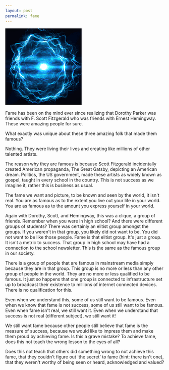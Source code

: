 ```yaml
---
layout: post
permalink: fame
---
```



<a href="{{ page.url }}"> ![image](/img/flowenergy.gif) </a> <!-- {:class="img-responsive"} -->


Fame has been on the mind ever since realizing that Dorothy Parker was friends with F. Scott Fitzgerald who was friends with Ernest Hemingway.
These were amazing people for sure.

What exactly was unique about these three amazing folk that made them famous?

Nothing. They were living their lives and creating like millions of other talented artists.

The reason why they are famous is because Scott Fitzgerald incidentally created American propaganda, The Great Gatsby, depicting an American dream.
Politics, the US government, made these artists as widely known as gospel, taught in every school in the country. This is not success as we imagine it, rather this is business as usual.

The fame we want and picture, to be known and seen by the world, it isn't real. You are as famous as to the extent you live out your life in your world.
You are as famous as to the amount you express yourself in your world.

Again with Dorothy, Scott, and Hemingway, this was a clique, a group of friends. Remember when you were in high school? And there were different groups of students? There was certainly an elitist group amongst the groups. If you weren't in that group, you likely did not want to be. You did not want to be like those people. Fame is that elitist group. It's just a group. It isn't a metric to success. That group in high school may have had a connection to the school newsletter. This is the same as the famous group in our society.

There is a group of people that are famous in mainstream media simply because they are in that group. This group is no more or less than any other group of people in the world. They are no more or less qualified to be famous. It just so happens that one group is connected to infrastructure set up to broadcast their existence to millions of internet connected devices. There is no qualification for this.

Even when we understand this, some of us still want to be famous. Even when we know that fame is not success, some of us still want to be famous. Even when fame isn't real, we still want it. Even when we understand that success is not real (different subject), we still want it!

We still want fame because other people still believe that fame is the measure of success, because we would like to impress them and make them proud by achieving fame.
Is this a grave mistake? To achieve fame, does this not teach the wrong lesson to the eyes of all?

Does this not teach that others did something wrong to not achieve this fame, that they couldn't figure out 'the secret' to fame (hint: there isn't one), that they weren't worthy of being seen or heard, acknowledged and valued?
